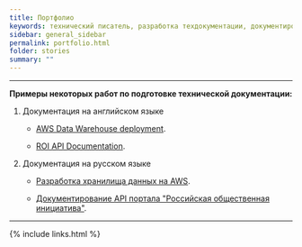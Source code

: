 ```yaml
---
title: Портфолио
keywords: технический писатель, разработка техдокументации, документирование API, технический писатель фриланс, технический писатель на подряд
sidebar: general_sidebar
permalink: portfolio.html
folder: stories
summary: ""
---
```


***

**Примеры некоторых работ по подготовке технической документации:**

1. Документация на английском языке

    - [AWS Data Warehouse deployment](https://techwritex.github.io/aws_docs_en/).

    - [ROI API Documentation](https://techwritex.ru/roi_api_en/).

2. Документация на русском языке

    - [Разработка хранилища данных на AWS](https://techwritex.github.io/aws_docs/).

    - [Документирование API портала "Российская общественная инициатива"](https://techwritex.github.io/roi_api/).

***

<!-- **Художественные произведения:**

- [Dobrastika - сборник коротких фантастических рассказов для детей](https://techwritex.github.io/dobrastika/). -->


{% include links.html %}
